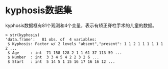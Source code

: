 # kyphosis数据集

kyphosis数据框有81个观测和4个变量，表示有矫正脊柱手术的儿童的数据。

```text
> str(kyphosis)
'data.frame':   81 obs. of  4 variables:
 $ Kyphosis: Factor w/ 2 levels "absent","present": 1 1 2 1 1 1 1 1 1 2 ...
 $ Age     : int  71 158 128 2 1 1 61 37 113 59 ...
 $ Number  : int  3 3 4 5 4 2 2 3 2 6 ...
 $ Start   : int  5 14 5 1 15 16 17 16 16 12 ...
```

